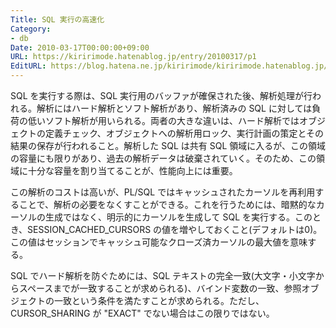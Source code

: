 ```yaml
---
Title: SQL 実行の高速化
Category:
- db
Date: 2010-03-17T00:00:00+09:00
URL: https://kiririmode.hatenablog.jp/entry/20100317/p1
EditURL: https://blog.hatena.ne.jp/kiririmode/kiririmode.hatenablog.jp/atom/entry/8454420450078212035
---
```


SQL を実行する際は、SQL 実行用のバッファが確保された後、解析処理が行われる。解析にはハード解析とソフト解析があり、解析済みの SQL に対しては負荷の低いソフト解析が用いられる。両者の大きな違いは、ハード解析ではオブジェクトの定義チェック、オブジェクトへの解析用ロック、実行計画の策定とその結果の保存が行われること。解析した SQL は共有 SQL 領域に入るが、この領域の容量にも限りがあり、過去の解析データは破棄されていく。そのため、この領域に十分な容量を割り当てることが、性能向上には重要。

この解析のコストは高いが、PL/SQL ではキャッシュされたカーソルを再利用することで、解析の必要をなくすことができる。これを行うためには、暗黙的なカーソルの生成ではなく、明示的にカーソルを生成して SQL を実行する。このとき、SESSION_CACHED_CURSORS の値を増やしておくこと(デフォルトは0)。この値はセッションでキャッシュ可能なクローズ済カーソルの最大値を意味する。

SQL でハード解析を防ぐためには、SQL テキストの完全一致(大文字・小文字からスペースまでが一致することが求められる)、バインド変数の一致、参照オブジェクトの一致という条件を満たすことが求められる。ただし、CURSOR_SHARING が "EXACT" でない場合はこの限りではない。
